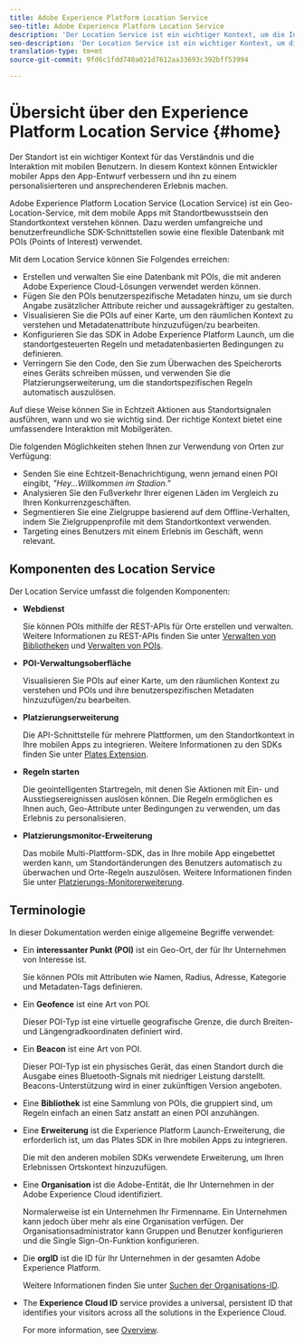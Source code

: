 ```yaml
---
title: Adobe Experience Platform Location Service
seo-title: Adobe Experience Platform Location Service
description: 'Der Location Service ist ein wichtiger Kontext, um die Interaktion der mobilen Benutzer zu verstehen. In diesem Kontext können Entwickler mobiler Apps den App-Entwurf verbessern und ihn zu einem personalisierteren und ansprechenderen Erlebnis machen. '
seo-description: 'Der Location Service ist ein wichtiger Kontext, um die Interaktion der mobilen Benutzer zu verstehen. In diesem Kontext können Entwickler mobiler Apps den App-Entwurf verbessern und ihn zu einem personalisierteren und ansprechenderen Erlebnis machen. '
translation-type: tm+mt
source-git-commit: 9fd6c1fdd740a021d7612aa33693c392bff53994

---
```



# Übersicht über den Experience Platform Location Service {#home}

Der Standort ist ein wichtiger Kontext für das Verständnis und die Interaktion mit mobilen Benutzern. In diesem Kontext können Entwickler mobiler Apps den App-Entwurf verbessern und ihn zu einem personalisierteren und ansprechenderen Erlebnis machen.

Adobe Experience Platform Location Service (Location Service) ist ein Geo-Location-Service, mit dem mobile Apps mit Standortbewusstsein den Standortkontext verstehen können. Dazu werden umfangreiche und benutzerfreundliche SDK-Schnittstellen sowie eine flexible Datenbank mit POIs (Points of Interest) verwendet.

Mit dem Location Service können Sie Folgendes erreichen:

* Erstellen und verwalten Sie eine Datenbank mit POIs, die mit anderen Adobe Experience Cloud-Lösungen verwendet werden können.
* Fügen Sie den POIs benutzerspezifische Metadaten hinzu, um sie durch Angabe zusätzlicher Attribute reicher und aussagekräftiger zu gestalten.
* Visualisieren Sie die POIs auf einer Karte, um den räumlichen Kontext zu verstehen und Metadatenattribute hinzuzufügen/zu bearbeiten.
* Konfigurieren Sie das SDK in Adobe Experience Platform Launch, um die standortgesteuerten Regeln und metadatenbasierten Bedingungen zu definieren.
* Verringern Sie den Code, den Sie zum Überwachen des Speicherorts eines Geräts schreiben müssen, und verwenden Sie die Platzierungserweiterung, um die standortspezifischen Regeln automatisch auszulösen.

Auf diese Weise können Sie in Echtzeit Aktionen aus Standortsignalen ausführen, wann und wo sie wichtig sind. Der richtige Kontext bietet eine umfassendere Interaktion mit Mobilgeräten.

Die folgenden Möglichkeiten stehen Ihnen zur Verwendung von Orten zur Verfügung:

* Senden Sie eine Echtzeit-Benachrichtigung, wenn jemand einen POI eingibt, *"Hey...Willkommen im Stadion."*
* Analysieren Sie den Fußverkehr Ihrer eigenen Läden im Vergleich zu Ihren Konkurrenzgeschäften.
* Segmentieren Sie eine Zielgruppe basierend auf dem Offline-Verhalten, indem Sie Zielgruppenprofile mit dem Standortkontext verwenden.
* Targeting eines Benutzers mit einem Erlebnis im Geschäft, wenn relevant.

## Komponenten des Location Service

Der Location Service umfasst die folgenden Komponenten:

* **Webdienst**

   Sie können POIs mithilfe der REST-APIs für Orte erstellen und verwalten. Weitere Informationen zu REST-APIs finden Sie unter [Verwalten von Bibliotheken](/help/web-service-api/api-usage/manage-libraries/manage-libraries.md) und [Verwalten von POIs](/help/web-service-api/api-usage/manage-pois/manage-pois.md).

* **POI-Verwaltungsoberfläche**

   Visualisieren Sie POIs auf einer Karte, um den räumlichen Kontext zu verstehen und POIs und ihre benutzerspezifischen Metadaten hinzuzufügen/zu bearbeiten.

* **Platzierungserweiterung**

   Die API-Schnittstelle für mehrere Plattformen, um den Standortkontext in Ihre mobilen Apps zu integrieren. Weitere Informationen zu den SDKs finden Sie unter [Plates Extension](/help/places-ext-aep-sdks/places-extension/places-extension.md).

* **Regeln starten**

   Die geointelligenten Startregeln, mit denen Sie Aktionen mit Ein- und Ausstiegsereignissen auslösen können. Die Regeln ermöglichen es Ihnen auch, Geo-Attribute unter Bedingungen zu verwenden, um das Erlebnis zu personalisieren.

* **Platzierungsmonitor-Erweiterung**

   Das mobile Multi-Plattform-SDK, das in Ihre mobile App eingebettet werden kann, um Standortänderungen des Benutzers automatisch zu überwachen und Orte-Regeln auszulösen. Weitere Informationen finden Sie unter [Platzierungs-Monitorerweiterung](/help/places-ext-aep-sdks/places-monitor-extension/places-monitor-extension.md).

## Terminologie

In dieser Dokumentation werden einige allgemeine Begriffe verwendet:

* Ein **interessanter Punkt (POI)** ist ein Geo-Ort, der für Ihr Unternehmen von Interesse ist.

   Sie können POIs mit Attributen wie Namen, Radius, Adresse, Kategorie und Metadaten-Tags definieren.

* Ein **Geofence** ist eine Art von POI.

   Dieser POI-Typ ist eine virtuelle geografische Grenze, die durch Breiten- und Längengradkoordinaten definiert wird.

* Ein **Beacon** ist eine Art von POI.

   Dieser POI-Typ ist ein physisches Gerät, das einen Standort durch die Ausgabe eines Bluetooth-Signals mit niedriger Leistung darstellt. Beacons-Unterstützung wird in einer zukünftigen Version angeboten.

* Eine **Bibliothek** ist eine Sammlung von POIs, die gruppiert sind, um Regeln einfach an einen Satz anstatt an einen POI anzuhängen.

* Eine **Erweiterung** ist die Experience Platform Launch-Erweiterung, die erforderlich ist, um das Plates SDK in Ihre mobilen Apps zu integrieren.

   Die mit den anderen mobilen SDKs verwendete Erweiterung, um Ihren Erlebnissen Ortskontext hinzuzufügen.

* Eine **Organisation** ist die Adobe-Entität, die Ihr Unternehmen in der Adobe Experience Cloud identifiziert.

   Normalerweise ist ein Unternehmen Ihr Firmenname. Ein Unternehmen kann jedoch über mehr als eine Organisation verfügen. Der Organisationsadministrator kann Gruppen und Benutzer konfigurieren und die Single Sign-On-Funktion konfigurieren.

* Die **orgID** ist die ID für Ihr Unternehmen in der gesamten Adobe Experience Platform.

   Weitere Informationen finden Sie unter [Suchen der Organisations-ID](https://forums.adobe.com/thread/2339895).

* The **Experience Cloud ID** service provides a universal, persistent ID that identifies your visitors across all the solutions in the Experience Cloud.

   For more information, see [Overview](https://docs.adobe.com/content/help/en/id-service/using/intro/overview.html).
